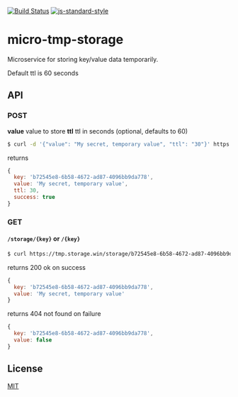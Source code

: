 [![Build Status](https://travis-ci.org/telemark/micro-tmp-storage.svg?branch=master)](https://travis-ci.org/telemark/micro-tmp-storage)
[![js-standard-style](https://img.shields.io/badge/code%20style-standard-brightgreen.svg?style=flat)](https://github.com/feross/standard)

# micro-tmp-storage

Microservice for storing key/value data temporarily.

Default ttl is 60 seconds

## API

### POST

**value** value to store
**ttl** ttl in seconds (optional, defaults to 60)

```bash
$ curl -d '{"value": "My secret, temporary value", "ttl": "30"}' https://tmp.storage.t-fk.win
```

returns

```JavaScript
{
  key: 'b72545e8-6b58-4672-ad87-4096bb9da778',
  value: 'My secret, temporary value',
  ttl: 30,
  success: true
}
```

### GET

#### ```/storage/{key}``` or ```/{key}```

```bash
$ curl https://tmp.storage.win/storage/b72545e8-6b58-4672-ad87-4096bb9da778
```

returns 200 ok on success

```JavaScript
{
  key: 'b72545e8-6b58-4672-ad87-4096bb9da778',
  value: 'My secret, temporary value'
}
```

returns 404 not found on failure

```JavaScript
{
  key: 'b72545e8-6b58-4672-ad87-4096bb9da778',
  value: false
}
```

## License

[MIT](LICENSE)
